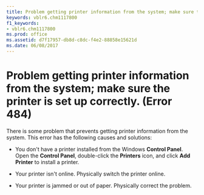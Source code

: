 ```yaml
---
title: Problem getting printer information from the system; make sure the printer is set up correctly. (Error 484)
keywords: vblr6.chm1117800
f1_keywords:
- vblr6.chm1117800
ms.prod: office
ms.assetid: d7f17957-db8d-c8dc-f4e2-88858e15621d
ms.date: 06/08/2017
---
```



# Problem getting printer information from the system; make sure the printer is set up correctly. (Error 484)

There is some problem that prevents getting printer information from the system. This error has the following causes and solutions:



- You don't have a printer installed from the Windows **Control Panel**. Open the **Control Panel**, double-click the **Printers** icon, and click **Add Printer** to install a printer.
    
- Your printer isn't online. Physically switch the printer online.
    
- Your printer is jammed or out of paper. Physically correct the problem.
    


